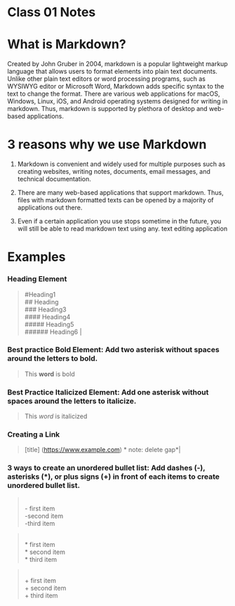 # Class 01 Notes

# What is Markdown?
Created by John Gruber in 2004, markdown is a popular lightweight markup language that allows users to format elements into plain text documents. Unlike other plain text editors or word processing programs, such as WYSIWYG editor or Microsoft Word, Markdown adds specific syntax to the text to change the format. There are various web applications for macOS, Windows, Linux, iOS, and Android operating systems designed for writing in markdown. Thus, markdown is supported by plethora of desktop and web-based applications.

# 3 reasons why we use Markdown
1. Markdown is convenient and widely used for multiple purposes such as creating websites, writing notes, documents, email messages, and technical documentation. 

2. There are many web-based applications that support markdown. Thus, files with markdown formatted texts can be opened by a majority of applications out there.

3. Even if a certain application you use stops sometime in the future, you will still be able to read markdown text using any. text editing application


# Examples

### Heading Element

> #Heading1 <br> ## Heading <br> ### Heading3 <br> #### Heading4 <br> ##### Heading5 <br> ###### Heading6 |


### Best practice Bold Element: Add two asterisk without spaces around the letters to bold.
> This **word** is bold	



### Best Practice Italicized Element: Add one asterisk without spaces around the letters to italicize.
> This *word* is italicized 



### Creating a Link
>	[title] (https://www.example.com) * note: delete gap*|



### 3 ways to create an unordered bullet list: Add dashes (-), asterisks (*), or plus signs (+) in front of each items to create unordered bullet list.
>  <br> - first item <br> -second item <br> -third item
 
>  <br> * first item <br> * second item <br> * third item 

> <br> + first item <br> + second item <br> + third item 
